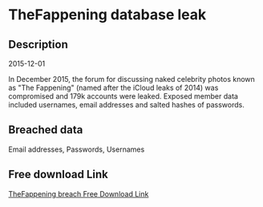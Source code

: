 # TheFappening database leak

## Description

2015-12-01

In December 2015, the forum for discussing naked celebrity photos known as &quot;The Fappening&quot; (named after the iCloud leaks of 2014) was compromised and 179k accounts were leaked. Exposed member data included usernames, email addresses and salted hashes of passwords.

## Breached data

Email addresses, Passwords, Usernames

## Free download Link

[TheFappening breach Free Download Link](https://link-to.net/1229997/435.67984534720273/dynamic/?r=aHR0cHM6Ly93d3cubWVkaWFmaXJlLmNvbS92aWV3L2FWZWlkT2cydnMxakVyMC90aGVmYXBwZW5pbmcuc28vZmlsZQ==)